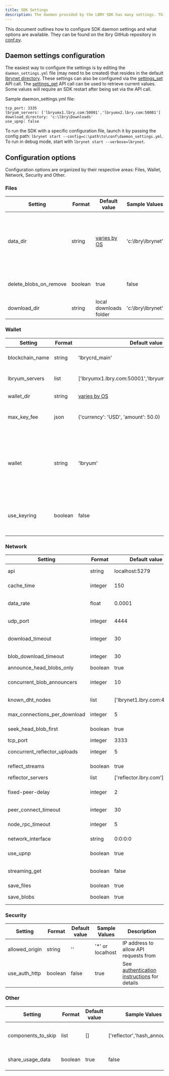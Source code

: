```yaml
---
title: SDK Settings
description: The daemon provided by the LBRY SDK has many settings. This resource lists them all and what they mean. Ready, set, settings! 
---
```


This document outlines how to configure SDK daemon settings and what options are available. They can be found on the lbry GitHub repository in [conf.py](https://github.com/lbryio/lbry-sdk/blob/master/lbry/lbry/conf.py).

## Daemon settings configuration

The easiest way to configure the settings is by editing the `daemon_settings.yml` file (may need to be created) that resides in the default [lbrynet directory](https://lbry.com/faq/lbry-directories). These settings can also be configured via the [settings_set](https://lbry.tech/api/sdk#settings_set) API call. The [settings_get](https://lbry.tech/api/sdk#settings_get) API call can be used to retrieve current values. Some values will require an SDK restart after being set via the API call.

Sample daemon_settings.yml file:
```
tcp_port: 3335
lbryum_servers: ['lbryumx1.lbry.com:50001','lbryumx2.lbry.com:50001']
download_directory: 'c:\lbry\Downloads'
use_upnp: false
```

To run the SDK with a specific configuration file, launch it by passing the config path: ```lbrynet start --config=c:\path\to\conf\daemon_settings.yml```. To run in debug mode, start with ```lbrynet start --verbose=lbrynet```.

## Configuration options
Configuration options are organized by their respective areas: Files, Wallet, Network, Security and Other.

### Files
| Setting                | Format  | Default value                                        | Sample Values      | Description                                                                          |
|------------------------|---------|------------------------------------------------------|--------------------|--------------------------------------------------------------------------------------|
| data_dir               | string  | [varies by OS](https://lbry.com/faq/lbry-directories) | 'c:\lbry\lbrynet\' | Where to store the lbrynet folder, which includes blob files, logs and   config data |
| delete_blobs_on_remove | boolean | true                                                 | false              | Delete blobs on a file_delete call?                                                  |
| download_dir           | string  | local downloads folder                               | 'c:\lbry\lbrynet\' | Location of downloaded output files                                                  |

### Wallet
| Setting                       | Format  | Default value                                        | Sample Values                      | Description                                                                                       |
|-------------------------------|---------|------------------------------------------------------|------------------------------------|---------------------------------------------------------------------------------------------------|
| blockchain_name               | string  | 'lbrycrd_main'                                       | 'lbrycrd_regtest'                  | Blockchain network to connect to                                                                  |
| lbryum_servers                | list    | ['lbryumx1.lbry.com:50001','lbryumx2.lbry.com:50001']  | ["mylbryum.lbry.com:50001]          | SPV wallet server address                                                                         |
| wallet_dir                    | string  | [varies by OS](https://lbry.com/faq/lbry-directories) | 'c:\lbry\lbryum\'                  | Wallet data location                                                                              |
| max_key_fee                   | json    | {'currency': 'USD', 'amount': 50.0}                  | {'currency': 'LBC', 'amount': 5.0} | Max payment allowed for content                                                                   |
| wallet                        | string  | 'lbryum'                                             | 'lbrycrd'                          | Choice of wallet software, SPV (lbryum) vs full node (lbrycrd). Currently   only lbryum supported |
| use_keyring                   | boolean | false                                                | true                               | Store wallet password in keyring (not currently available)                                                                 |

### Network 
| Setting                    | Format  | Default value             | Sample Values              | Description                                                                        |
|----------------------------|---------|---------------------------|----------------------------|------------------------------------------------------------------------------------|
| api                        | string  | localhost:5279            | 0:0:0:0:5280               | IP address and port the SDK API will listen on                                     |
| cache_time                 | integer | 150                       | 90                         | How long to keep resolve data in cache                                             |
| data_rate                  | float   | 0.0001                    | 0.05                       | What LBC rate, per MB, to offer DHT data at (currently disabled in the protocol)   |
| udp_port                   | integer | 4444                      | 4445                       | UDP port used to announce blobs                                                    |
| download_timeout           | integer | 30                        | 60                         | Time, in seconds, to allow get call to resolve and get initial blobs               |
| blob_download_timeout      | integer | 30                        | 60                         | Time, in seconds, to allow download to get next blob                               |
| announce_head_blobs_only   | boolean | true                      | false                      | Only announce first data blob                                                      |
| concurrent_blob_announcers | integer | 10                        | 0                          | Threads used in order to announce blobs. 0 means disabled                          |
| known_dht_nodes            | list    | ['lbrynet1.lbry.com:4444'] | ['myDHT.lbry.com:4444']     | Bootstrap nodes for network connectivity                                         |
| max_connections_per_download | integer | 5                         | 10                         | Threads used to download blobs                                                     |
| seek_head_blob_first       | boolean | true                      | false                      | Search for first data blob after downloading sd blob                               |
| tcp_port                   | integer | 3333                      | 3334                       | Port the SDK will listen on                                                        |
| concurrent_reflector_uploads| integer | 5                        | 10                         | Connections to use while uploading data to reflector                               |
| reflect_streams            | boolean | true                      | false                      | Send published data to reflector servers                                           |
| reflector_servers          | list    | ['reflector.lbry.com']    | ['myreflector.lbry.com']   | Server data will be reflected to                                                 |
| fixed-peer-delay           | integer | 2                         | 5                          | Time, in mintues, to allow download from P2P before trying fixed peer              |
| peer_connect_timeout       | integer | 30                        | 15                         | Time, in seconds, to allow download to find peers                                  |
| node_rpc_timeout           | integer | 5                         | 10                         | Time, in seconds, to allow connection over DHT                                     |
| network_interface          | string  | 0:0:0:0                   | 127.0.0.1                  | Interface to use for the DHT and blob exchange                                     |
| use_upnp                   | boolean | true                      | false                      | Attempt external port mapping via UPnP                                             |
| streaming_get              | boolean | false                     | true                       | Allow calling localhost:5280/get/claimname requests                                       |
| save_files                 | boolean | true                      | false                      | Save files with each download                                            |
| save_blobs                 | boolean | true                      | false                      | Save blobs with each download                                            |
### Security

| Setting        | Format  | Default value | Sample Values      | Description                                                                                                                      |
|----------------|---------|---------------|--------------------|----------------------------------------------------------------------------------------------------------------------------------|
| allowed_origin | string  | ''            | '*' or   localhost | IP address to allow API requests from                                                                                            |
| use_auth_http  | boolean | false         | true               | See [authentication instructions](https://github.com/lbryio/lbry-sdk/blob/master/lbrynet/daemon/auth/server.py#L179)   for details   |

### Other
| Setting            | Format  | Default value | Sample Values                  | Description                                                                                                   |
|--------------------|---------|---------------|--------------------------------|---------------------------------------------------------------------------------------------------------------|
| components_to_skip | list    | []            | ['reflector','hash_announcer'] | Disable components, [see entire list here](https://github.com/lbryio/lbry-sdk/wiki/Component-Dependencies-Table)  |
| share_usage_data   | boolean | true          | false                          | Share analytics data                                                                                          |
